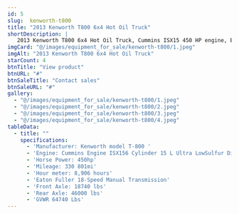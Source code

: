 ```yaml
---
id: 5
slug:  kenworth-t800
title: "2013 Kenworth T800 6x4 Hot Oil Truck"
shortDescription: |
   2013 Kenworth T800 6x4 Hot Oil Truck, Cummins ISX15 450 HP engine, Eaton Fuller 18-speed transmission, 330,801 miles, and 8,906 hours.
imgCard: "@/images/equipment_for_sale/kenworth-t800/1.jpeg"
imgAlt: "2013 Kenworth T800 6x4 Hot Oil Truck"
starCount: 4
btnTitle: "View product"
btnURL: "#"
btnSaleTitle: "Contact sales"
btnSaleURL: "#"
gallery:
  - "@/images/equipment_for_sale/kenworth-t800/1.jpeg"
  - "@/images/equipment_for_sale/kenworth-t800/2.jpeg"
  - "@/images/equipment_for_sale/kenworth-t800/3.jpeg"
  - "@/images/equipment_for_sale/kenworth-t800/4.jpeg"
tableData:
  - title: ""
    specifications:
      - 'Manufacturer: Kenworth model T-800 '
      - 'Engine: Cummins Engine ISX156 Cylinder 15 L Ultra LowSulfur Diesel '
      - 'Horse Power: 450hp'
      - 'Mileage: 330 801mi'
      - 'Hour meter: 8,906 hours'
      - 'Eaton Fuller 18-Speed Manual Transmission'
      - 'Front Axle: 18740 lbs'
      - 'Rear Axle: 46000 lbs'
      - 'GVWR 64740 Lbs'
---
```

